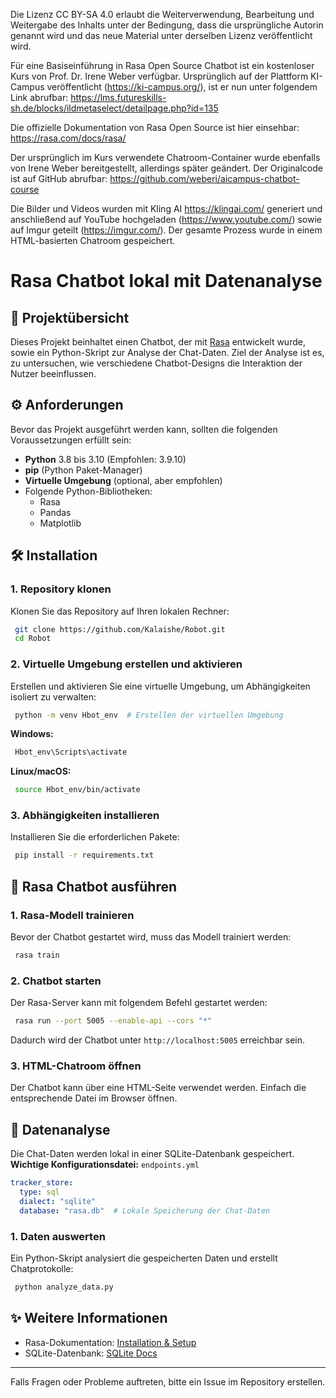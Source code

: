 Die Lizenz CC BY-SA 4.0 erlaubt die Weiterverwendung, Bearbeitung und Weitergabe des Inhalts unter der Bedingung, dass die ursprüngliche Autorin genannt wird und das neue Material unter derselben Lizenz veröffentlicht wird.

Für eine Basiseinführung in Rasa Open Source Chatbot ist ein kostenloser Kurs von Prof. Dr. Irene Weber verfügbar. Ursprünglich auf der Plattform KI-Campus veröffentlicht (https://ki-campus.org/), ist er nun unter folgendem Link abrufbar:
https://lms.futureskills-sh.de/blocks/ildmetaselect/detailpage.php?id=135

Die offizielle Dokumentation von Rasa Open Source ist hier einsehbar:
https://rasa.com/docs/rasa/

Der ursprünglich im Kurs verwendete Chatroom-Container wurde ebenfalls von Irene Weber bereitgestellt, allerdings später geändert. Der Originalcode ist auf GitHub abrufbar:
https://github.com/weberi/aicampus-chatbot-course

Die Bilder und Videos wurden mit Kling AI https://klingai.com/ generiert und anschließend auf YouTube hochgeladen (https://www.youtube.com/) sowie auf Imgur geteilt (https://imgur.com/). Der gesamte Prozess wurde in einem HTML-basierten Chatroom gespeichert.

# Rasa Chatbot lokal mit Datenanalyse

## 🤖 Projektübersicht
Dieses Projekt beinhaltet einen Chatbot, der mit [Rasa](https://rasa.com/) entwickelt wurde, sowie ein Python-Skript zur Analyse der Chat-Daten. Ziel der Analyse ist es, zu untersuchen, wie verschiedene Chatbot-Designs die Interaktion der Nutzer beeinflussen.

## ⚙️ Anforderungen
Bevor das Projekt ausgeführt werden kann, sollten die folgenden Voraussetzungen erfüllt sein:
- **Python** 3.8 bis 3.10 (Empfohlen: 3.9.10)
- **pip** (Python Paket-Manager)
- **Virtuelle Umgebung** (optional, aber empfohlen)
- Folgende Python-Bibliotheken:
  - Rasa
  - Pandas
  - Matplotlib

## 🛠️ Installation
### 1. Repository klonen
Klonen Sie das Repository auf Ihren lokalen Rechner:
```sh
 git clone https://github.com/Kalaishe/Robot.git
 cd Robot
```

### 2. Virtuelle Umgebung erstellen und aktivieren
Erstellen und aktivieren Sie eine virtuelle Umgebung, um Abhängigkeiten isoliert zu verwalten:
```sh
 python -m venv Hbot_env  # Erstellen der virtuellen Umgebung
```

**Windows:**
```sh
 Hbot_env\Scripts\activate
```

**Linux/macOS:**
```sh
 source Hbot_env/bin/activate
```

### 3. Abhängigkeiten installieren
Installieren Sie die erforderlichen Pakete:
```sh
 pip install -r requirements.txt
```

## 🔧 Rasa Chatbot ausführen
### 1. Rasa-Modell trainieren
Bevor der Chatbot gestartet wird, muss das Modell trainiert werden:
```sh
 rasa train
```

### 2. Chatbot starten
Der Rasa-Server kann mit folgendem Befehl gestartet werden:
```sh
 rasa run --port 5005 --enable-api --cors "*"
```
Dadurch wird der Chatbot unter `http://localhost:5005` erreichbar sein.

### 3. HTML-Chatroom öffnen
Der Chatbot kann über eine HTML-Seite verwendet werden. Einfach die entsprechende Datei im Browser öffnen.

## 📝 Datenanalyse
Die Chat-Daten werden lokal in einer SQLite-Datenbank gespeichert.
**Wichtige Konfigurationsdatei:** `endpoints.yml`
```yaml
tracker_store:
  type: sql
  dialect: "sqlite"
  database: "rasa.db"  # Lokale Speicherung der Chat-Daten
```

### 1. Daten auswerten
Ein Python-Skript analysiert die gespeicherten Daten und erstellt Chatprotokolle:
```sh
 python analyze_data.py
```

## ✨ Weitere Informationen
- Rasa-Dokumentation: [Installation & Setup](https://rasa.com/docs/rasa/installation/environment-set-up)
- SQLite-Datenbank: [SQLite Docs](https://www.sqlite.org/docs.html)



---
Falls Fragen oder Probleme auftreten, bitte ein Issue im Repository erstellen.

